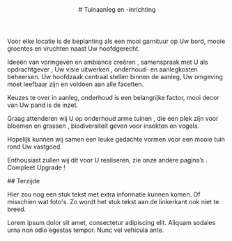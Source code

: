 <article class="regular">
<header>
# Tuinaanleg en -inrichting
</header>
<section>
Voor elke locatie is de beplanting als een mooi garnituur op Uw bord, mooie groentes en vruchten naast Uw hoofdgerecht. 

Ideeën van vormgeven en ambiance creëren , samenspraak met U als opdrachtgever , Uw visie uitwerken , onderhoud- en aanlegkosten beheersen. Uw hoofdzaak centraal stellen binnen de aanleg, Uw omgeving moet leefbaar zijn en voldoen aan alle facetten.

Keuzes te over in aanleg, onderhoud is een belangrijke factor, mooi decor van Uw pand is de inzet.

Graag attenderen wij  U op onderhoud  arme tuinen , die een plek zijn voor bloemen en grassen , biodiversiteit geven voor insekten en vogels.

Hopelijk kunnen wij samen een leuke gedachte vormen voor een mooie tuin rond Uw vastgoed.

Enthousiast zullen wij  dit voor U realiseren, zie onze andere pagina’s . Compleet Upgrade !
</section>
</article>
<aside>
## Terzijde

Hier zou nog een stuk tekst met extra informatie kunnen komen. Of misschien wat foto's. Zo wordt het stuk tekst aan de linkerkant ook niet te breed.

Lorem ipsum dolor sit amet, consectetur adipiscing elit. Aliquam sodales urna non odio egestas tempor. Nunc vel vehicula ante.
</aside>